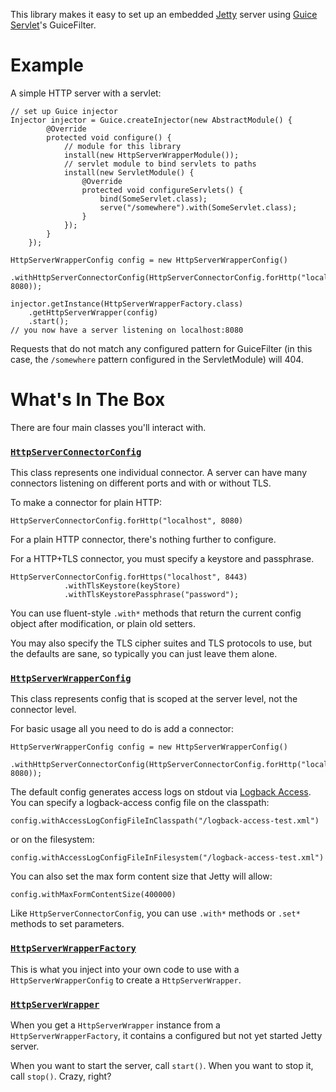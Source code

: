 This library makes it easy to set up an embedded [Jetty](http://www.eclipse.org/jetty/) server using [Guice Servlet](http://code.google.com/p/google-guice/wiki/Servlets)'s GuiceFilter.

# Example

A simple HTTP server with a servlet:

```
// set up Guice injector
Injector injector = Guice.createInjector(new AbstractModule() {
        @Override
        protected void configure() {
            // module for this library
            install(new HttpServerWrapperModule());
            // servlet module to bind servlets to paths
            install(new ServletModule() {
                @Override
                protected void configureServlets() {
                    bind(SomeServlet.class);
                    serve("/somewhere").with(SomeServlet.class);
                }
            });
        }
    });

HttpServerWrapperConfig config = new HttpServerWrapperConfig()
            .withHttpServerConnectorConfig(HttpServerConnectorConfig.forHttp("localhost", 8080));

injector.getInstance(HttpServerWrapperFactory.class)
    .getHttpServerWrapper(config)
    .start();
// you now have a server listening on localhost:8080
```

Requests that do not match any configured pattern for GuiceFilter (in this case, the `/somewhere` pattern configured in the ServletModule) will 404.

# What's In The Box
There are four main classes you'll interact with.

### [`HttpServerConnectorConfig`](https://github.com/palominolabs/jetty-http-server-wrapper/blob/master/src/main/java/com/palominolabs/http/server/HttpServerConnectorConfig.java)
This class represents one individual connector. A server can have many connectors listening on different ports and with or without TLS.

To make a connector for plain HTTP:
```
HttpServerConnectorConfig.forHttp("localhost", 8080)
```

For a plain HTTP connector, there's nothing further to configure.

For a HTTP+TLS connector, you must specify a keystore and passphrase.
```
HttpServerConnectorConfig.forHttps("localhost", 8443)
            .withTlsKeystore(keyStore)
            .withTlsKeystorePassphrase("password");
```

You can use fluent-style `.with*` methods that return the current config object after modification, or plain old setters.

You may also specify the TLS cipher suites and TLS protocols to use, but the defaults are sane, so typically you can just leave them alone.

### [`HttpServerWrapperConfig`](https://github.com/palominolabs/jetty-http-server-wrapper/blob/master/src/main/java/com/palominolabs/http/server/HttpServerWrapperConfig.java)
This class represents config that is scoped at the server level, not the connector level.

For basic usage all you need to do is add a connector:
```
HttpServerWrapperConfig config = new HttpServerWrapperConfig()
            .withHttpServerConnectorConfig(HttpServerConnectorConfig.forHttp("localhost", 8080));
```

The default config generates access logs on stdout via [Logback Access](http://logback.qos.ch/access.html). You can specify a logback-access config file on the classpath:
```
config.withAccessLogConfigFileInClasspath("/logback-access-test.xml")
```
or on the filesystem:
```
config.withAccessLogConfigFileInFilesystem("/logback-access-test.xml")
```

You can also set the max form content size that Jetty will allow:
```
config.withMaxFormContentSize(400000)
```

Like `HttpServerConnectorConfig`, you can use `.with*` methods or `.set*` methods to set parameters.

### [`HttpServerWrapperFactory`](https://github.com/palominolabs/jetty-http-server-wrapper/blob/master/src/main/java/com/palominolabs/http/server/HttpServerWrapperFactory.java)

This is what you inject into your own code to use with a `HttpServerWrapperConfig` to create a `HttpServerWrapper`.

### [`HttpServerWrapper`](https://github.com/palominolabs/jetty-http-server-wrapper/blob/master/src/main/java/com/palominolabs/http/server/HttpServerWrapper.java)

When you get a `HttpServerWrapper` instance from a `HttpServerWrapperFactory`, it contains a configured but not yet started Jetty server.

When you want to start the server, call `start()`. When you want to stop it, call `stop()`. Crazy, right?